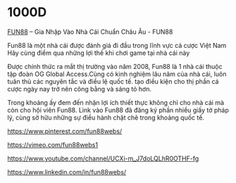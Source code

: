 # 1000D

[FUN88](https://fun88webs.com/) – Gia Nhập Vào Nhà Cái Chuẩn Châu Âu - FUN88

Fun88 là một nhà cái được đánh giá đi đầu trong lĩnh vực cá cược Việt Nam Hãy cùng điểm qua những lợi thế khi chơi game tại nhà cái này

Được chính thức ra mắt thị trường vào năm 2008, Fun88 là 1 nhà cái thuộc tập đoàn OG Global Access.Cùng có kinh nghiệm lâu năm của nhà cái, luôn tuân thủ các nguyên tắc và điều lệ quốc tế. tạo điều kiện cho thị phần cá cược ngày nay trở nên công bằng và sáng tỏ hơn.

Trong khoảng ấy đem đến nhận lợi ích thiết thực không chỉ cho nhà cái mà còn cho hội viên Fun88. Link vào Fun88 đã đăng ký phần nhiều giấy tờ pháp lý, cùng sở hữu những sự điều hành chặt chẽ trong khoảng quốc tế.

https://www.pinterest.com/fun88webs/

https://vimeo.com/fun88webs1

https://www.youtube.com/channel/UCXi-m_J7doLQLhR0OTHF-fg

https://www.linkedin.com/in/fun88webs/
